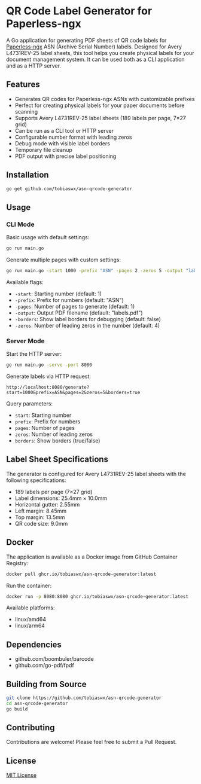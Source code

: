 # QR Code Label Generator for Paperless-ngx

A Go application for generating PDF sheets of QR code labels for [Paperless-ngx](https://github.com/paperless-ngx/paperless-ngx) ASN (Archive Serial Number) labels. Designed for Avery L4731REV-25 label sheets, this tool helps you create physical labels for your document management system. It can be used both as a CLI application and as a HTTP server.

## Features

- Generates QR codes for Paperless-ngx ASNs with customizable prefixes
- Perfect for creating physical labels for your paper documents before scanning
- Supports Avery L4731REV-25 label sheets (189 labels per page, 7×27 grid)
- Can be run as a CLI tool or HTTP server
- Configurable number format with leading zeros
- Debug mode with visible label borders
- Temporary file cleanup
- PDF output with precise label positioning

## Installation

```bash
go get github.com/tobiaswx/asn-qrcode-generator
```

## Usage

### CLI Mode

Basic usage with default settings:
```bash
go run main.go
```

Generate multiple pages with custom settings:
```bash
go run main.go -start 1000 -prefix "ASN" -pages 2 -zeros 5 -output "labels.pdf"
```

Available flags:
- `-start`: Starting number (default: 1)
- `-prefix`: Prefix for numbers (default: "ASN")
- `-pages`: Number of pages to generate (default: 1)
- `-output`: Output PDF filename (default: "labels.pdf")
- `-borders`: Show label borders for debugging (default: false)
- `-zeros`: Number of leading zeros in the number (default: 4)

### Server Mode

Start the HTTP server:
```bash
go run main.go -serve -port 8080
```

Generate labels via HTTP request:
```
http://localhost:8080/generate?start=1000&prefix=ASN&pages=2&zeros=5&borders=true
```

Query parameters:
- `start`: Starting number
- `prefix`: Prefix for numbers
- `pages`: Number of pages
- `zeros`: Number of leading zeros
- `borders`: Show borders (true/false)

## Label Sheet Specifications

The generator is configured for Avery L4731REV-25 label sheets with the following specifications:
- 189 labels per page (7×27 grid)
- Label dimensions: 25.4mm × 10.0mm
- Horizontal gutter: 2.55mm
- Left margin: 8.45mm
- Top margin: 13.5mm
- QR code size: 9.0mm

## Docker

The application is available as a Docker image from GitHub Container Registry:

```bash
docker pull ghcr.io/tobiaswx/asn-qrcode-generator:latest
```

Run the container:
```bash
docker run -p 8080:8080 ghcr.io/tobiaswx/asn-qrcode-generator:latest
```

Available platforms:
- linux/amd64
- linux/arm64

## Dependencies

- github.com/boombuler/barcode
- github.com/go-pdf/fpdf

## Building from Source

```bash
git clone https://github.com/tobiaswx/asn-qrcode-generator
cd asn-qrcode-generator
go build
```

## Contributing

Contributions are welcome! Please feel free to submit a Pull Request.

## License

[MIT License](LICENSE)